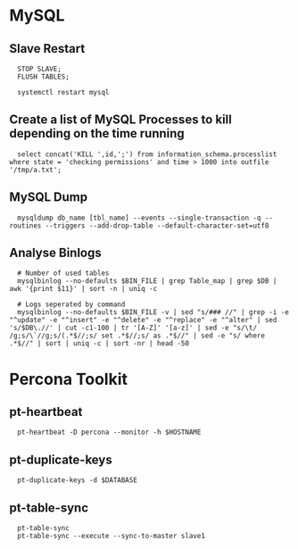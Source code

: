 # MySQL
## Slave Restart
```
  STOP SLAVE;
  FLUSH TABLES;

  systemctl restart mysql
```

## Create a list of MySQL Processes to kill depending on the time running
```
  select concat('KILL ',id,';') from information_schema.processlist where state = 'checking permissions' and time > 1000 into outfile '/tmp/a.txt';
```

## MySQL Dump
```
  mysqldump db_name [tbl_name] --events --single-transaction -q --routines --triggers --add-drop-table --default-character-set=utf8
```

## Analyse Binlogs
```
  # Number of used tables
  mysqlbinlog --no-defaults $BIN_FILE | grep Table_map | grep $DB | awk '{print $11}' | sort -n | uniq -c

  # Logs seperated by command
  mysqlbinlog --no-defaults $BIN_FILE -v | sed "s/### //" | grep -i -e "^update" -e "^insert" -e "^delete" -e "^replace" -e "^alter" | sed 's/$DB\.//' | cut -c1-100 | tr '[A-Z]' '[a-z]' | sed -e "s/\t/ /g;s/\`//g;s/(.*$//;s/ set .*$//;s/ as .*$//" | sed -e "s/ where .*$//" | sort | uniq -c | sort -nr | head -50
```

# Percona Toolkit
## pt-heartbeat
```
  pt-heartbeat -D percona --monitor -h $HOSTNAME
```

## pt-duplicate-keys
```
  pt-duplicate-keys -d $DATABASE
```

## pt-table-sync
```
  pt-table-sync
  pt-table-sync --execute --sync-to-master slave1
```
